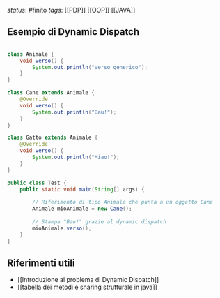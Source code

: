 *status*: #finito
*tags*: [[PDP]] [[OOP]] [[JAVA]]

## Esempio di Dynamic Dispatch

```java

class Animale {
    void verso() {
        System.out.println("Verso generico");
    }
}

class Cane extends Animale {
    @Override
    void verso() {
        System.out.println("Bau!");
    }
}

class Gatto extends Animale {
    @Override
    void verso() {
        System.out.println("Miao!");
    }
}

public class Test {
    public static void main(String[] args) {
    
        // Riferimento di tipo Animale che punta a un oggetto Cane
        Animale mioAnimale = new Cane();  
        
        // Stampa "Bau!" grazie al dynamic dispatch
        mioAnimale.verso();                
    }
}

```


## Riferimenti utili

* [[Introduzione al problema di Dynamic Dispatch]]
* [[tabella dei metodi e sharing strutturale in java]]